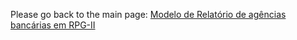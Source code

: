Please go back to the main page: <a href="https://github.com/fermyno/mainframe/tree/main/RPG/relatorio-de-agencias">Modelo de Relatório de agências bancárias em RPG-II</a>

